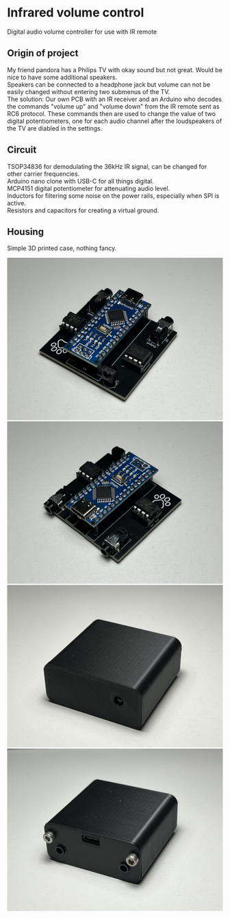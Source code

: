 # Infrared volume control
 Digital audio volume controller for use with IR remote  

 ## Origin of project
 My friend pandora has a Philips TV with okay sound but not great. Would be nice to have some additional speakers.  
 Speakers can be connected to a headphone jack but volume can not be easily changed without entering two submenus of the TV.  
 The solution: Our own PCB with an IR receiver and an Arduino who decodes the commands "volume up" and "volume down" from the IR remote sent as RC6 protocol. These commands then are used to change the value of two digital potentiometers, one for each audio channel after the loudspeakers of the TV are diabled in the settings.

 ## Circuit
 TSOP34836 for demodulating the 36kHz IR signal, can be changed for other carrier frequencies.  
 Arduino nano clone with USB-C for all things digital.  
 MCP4151 digital potentiometer for attenuating audio level.  
 Inductors for filtering some noise on the power rails, especially when SPI is active.  
Resistors and capacitors for creating a virtual ground.  

## Housing
Simple 3D printed case, nothing fancy.  
  
![Front of PCB](doc/pcb_front.jpeg)  
![Back of PCB](doc/pcb_back.jpeg)  
![Front of housing](doc/housing_front.jpeg)  
![Back of housing](doc/housing_back.jpeg)  
